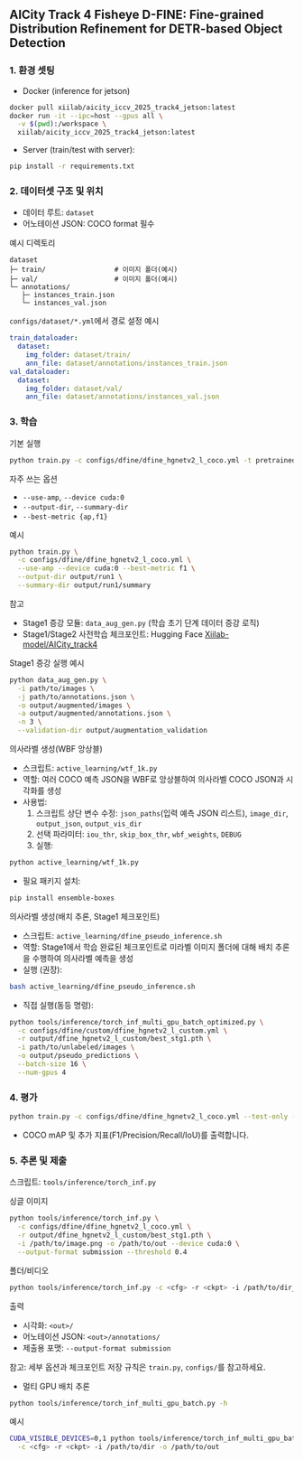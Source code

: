 ## AICity Track 4 Fisheye D-FINE: Fine-grained Distribution Refinement for DETR-based Object Detection

### 1. 환경 셋팅

- Docker (inference for jetson)
```bash
docker pull xiilab/aicity_iccv_2025_track4_jetson:latest
docker run -it --ipc=host --gpus all \
  -v $(pwd):/workspace \
  xiilab/aicity_iccv_2025_track4_jetson:latest
```

- Server (train/test with server):
```bash
pip install -r requirements.txt
```


### 2. 데이터셋 구조 및 위치

- 데이터 루트: `dataset`
- 어노테이션 JSON: COCO format 필수

예시 디렉토리
```text
dataset
├─ train/                 # 이미지 폴더(예시)
├─ val/                   # 이미지 폴더(예시)
└─ annotations/
   ├─ instances_train.json
   └─ instances_val.json
```

`configs/dataset/*.yml`에서 경로 설정 예시
```yaml
train_dataloader:
  dataset:
    img_folder: dataset/train/
    ann_file: dataset/annotations/instances_train.json
val_dataloader:
  dataset:
    img_folder: dataset/val/
    ann_file: dataset/annotations/instances_val.json
```

### 3. 학습

기본 실행
```bash
python train.py -c configs/dfine/dfine_hgnetv2_l_coco.yml -t pretrained.pth
```

자주 쓰는 옵션
- `--use-amp`, `--device cuda:0`
- `--output-dir`, `--summary-dir`
- `--best-metric {ap,f1}`

예시
```bash
python train.py \
  -c configs/dfine/dfine_hgnetv2_l_coco.yml \
  --use-amp --device cuda:0 --best-metric f1 \
  --output-dir output/run1 \
  --summary-dir output/run1/summary
```

참고
- Stage1 증강 모듈: `data_aug_gen.py` (학습 초기 단계 데이터 증강 로직)
- Stage1/Stage2 사전학습 체크포인트: Hugging Face [Xiilab-model/AICity_track4](https://huggingface.co/Xiilab-model/AICity_track4)

Stage1 증강 실행 예시
```bash
python data_aug_gen.py \
  -i path/to/images \
  -j path/to/annotations.json \
  -o output/augmented/images \
  -a output/augmented/annotations.json \
  -n 3 \
  --validation-dir output/augmentation_validation
```

의사라벨 생성(WBF 앙상블)
- 스크립트: `active_learning/wtf_1k.py`
- 역할: 여러 COCO 예측 JSON을 WBF로 앙상블하여 의사라벨 COCO JSON과 시각화를 생성
- 사용법:
  1) 스크립트 상단 변수 수정: `json_paths`(입력 예측 JSON 리스트), `image_dir`, `output_json`, `output_vis_dir`
  2) 선택 파라미터: `iou_thr`, `skip_box_thr`, `wbf_weights`, `DEBUG`
  3) 실행:
```bash
python active_learning/wtf_1k.py
```
- 필요 패키지 설치:
```bash
pip install ensemble-boxes
```

의사라벨 생성(배치 추론, Stage1 체크포인트)
- 스크립트: `active_learning/dfine_pseudo_inference.sh`
- 역할: Stage1에서 학습 완료된 체크포인트로 미라벨 이미지 폴더에 대해 배치 추론을 수행하여 의사라벨 예측을 생성
- 실행 (권장):
```bash
bash active_learning/dfine_pseudo_inference.sh
```
- 직접 실행(동등 명령):
```bash
python tools/inference/torch_inf_multi_gpu_batch_optimized.py \
  -c configs/dfine/custom/dfine_hgnetv2_l_custom.yml \
  -r output/dfine_hgnetv2_l_custom/best_stg1.pth \
  -i path/to/unlabeled/images \
  -o output/pseudo_predictions \
  --batch-size 16 \
  --num-gpus 4
```

### 4. 평가

```bash
python train.py -c configs/dfine/dfine_hgnetv2_l_coco.yml --test-only --resume /path/to/checkpoint.pth
```
- COCO mAP 및 추가 지표(F1/Precision/Recall/IoU)를 출력합니다.

### 5. 추론 및 제출

스크립트: `tools/inference/torch_inf.py`

싱글 이미지
```bash
python tools/inference/torch_inf.py \
  -c configs/dfine/dfine_hgnetv2_l_coco.yml \
  -r output/dfine_hgnetv2_l_custom/best_stg1.pth \
  -i /path/to/image.png -o /path/to/out --device cuda:0 \
  --output-format submission --threshold 0.4
```

폴더/비디오
```bash
python tools/inference/torch_inf.py -c <cfg> -r <ckpt> -i /path/to/dir_or_video -o /path/to/out --device cuda:0
```

출력
- 시각화: `<out>/`
- 어노테이션 JSON: `<out>/annotations/`
- 제출용 포맷: `--output-format submission`

참고: 세부 옵션과 체크포인트 저장 규칙은 `train.py`, `configs/`를 참고하세요.

- 멀티 GPU 배치 추론
```bash
python tools/inference/torch_inf_multi_gpu_batch.py -h
```
예시
```bash
CUDA_VISIBLE_DEVICES=0,1 python tools/inference/torch_inf_multi_gpu_batch.py \
  -c <cfg> -r <ckpt> -i /path/to/dir -o /path/to/out
```
